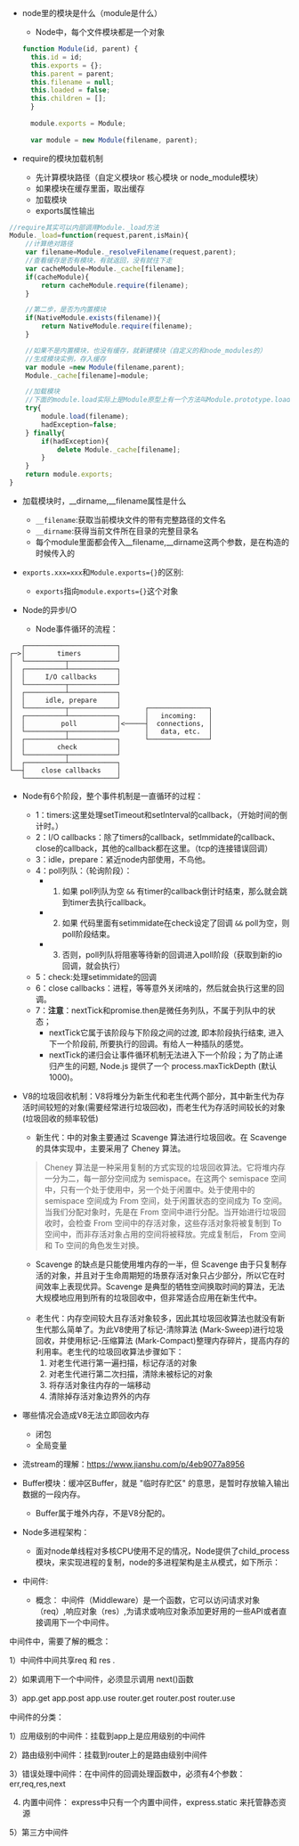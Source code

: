 - node里的模块是什么（module是什么）
  - Node中，每个文件模块都是一个对象
  ```js
  function Module(id, parent) {
    this.id = id;
    this.exports = {};
    this.parent = parent;
    this.filename = null;
    this.loaded = false;
    this.children = [];
    }
    
    module.exports = Module;
    
    var module = new Module(filename, parent);
  ```

- require的模块加载机制
  - 先计算模块路径（自定义模块or 核心模块 or node_module模块）
  - 如果模块在缓存里面，取出缓存
  - 加载模块
  - exports属性输出
```js
//require其实可以内部调用Module._load方法
Module._load=function(request,parent,isMain){
    //计算绝对路径
    var filename=Module._resolveFilename(request,parent);
    //查看缓存是否有模块，有就返回，没有就往下走
    var cacheModule=Module._cache[filename];
    if(cacheModule){
        return cacheModule.require(filename);
    }

    //第二步，是否为内置模块
    if(NativeModule.exists(filename)){
        return NativeModule.require(filename);
    }

    //如果不是内置模块，也没有缓存，就新建模块（自定义的和node_modules的）
    //生成模块实例，存入缓存
    var module =new Module(filename,parent);
    Module._cache[filename]=module;

    //加载模块
    //下面的module.load实际上是Module原型上有一个方法叫Module.prototype.load
    try{
        module.load(filename);
        hadException=false;
    } finally{
        if(hadException){
            delete Module._cache[filename];
        }
    }
    return module.exports;
}
```

- 加载模块时，__dirname,__filename属性是什么
  - `__filename`:获取当前模块文件的带有完整路径的文件名
  - `__dirname`:获得当前文件所在目录的完整目录名
  - 每个module里面都会传入__filename,__dirname这两个参数，是在构造的时候传入的

- `exports.xxx=xxx`和`Module.exports={}`的区别:
  - `exports`指向`module.exports={}`这个对象

- Node的异步I/O
  - Node事件循环的流程：

```
   ┌───────────────────────┐
┌─>│        timers         │
│  └──────────┬────────────┘
│  ┌──────────┴────────────┐
│  │     I/O callbacks     │
│  └──────────┬────────────┘
│  ┌──────────┴────────────┐
│  │     idle, prepare     │
│  └──────────┬────────────┘      ┌───────────────┐
│  ┌──────────┴────────────┐      │   incoming:   │
│  │         poll          │<─────┤  connections, │
│  └──────────┬────────────┘      │   data, etc.  │
│  ┌──────────┴────────────┐      └───────────────┘
│  │        check          │
│  └──────────┬────────────┘
│  ┌──────────┴────────────┐
└──┤    close callbacks    │
   └───────────────────────┘
```
  - Node有6个阶段，整个事件机制是一直循环的过程：
    - 1：timers:这里处理setTimeout和setInterval的callback，（开始时间的倒计时。）
    - 2：I/O callbacks：除了timers的callback，setImmidate的callback、close的callback，其他的callback都在这里。（tcp的连接错误回调）
    - 3：idle，prepare：紧近node内部使用，不鸟他。
    - 4：poll列队：（轮询阶段）：
      - 1. 如果 poll列队为空 `&&` 有timer的callback倒计时结束，那么就会跳到timer去执行callback。
      - 2. 如果 代码里面有setimmidate在check设定了回调 `&&` poll为空，则poll阶段结束。
      - 3. 否则，poll列队将阻塞等待新的回调进入poll阶段（获取到新的io回调，就会执行）
    - 5：check:处理setimmidate的回调
    - 6：close callbacks：进程，等等意外关闭啥的，然后就会执行这里的回调。
    - 7：**注意**：nextTick和promise.then是微任务列队，不属于列队中的状态；
      - nextTick它属于该阶段与下阶段之间的过渡, 即本阶段执行结束, 进入下一个阶段前, 所要执行的回调。有给人一种插队的感觉。
      - nextTick的递归会让事件循环机制无法进入下一个阶段；为了防止递归产生的问题, Node.js 提供了一个 process.maxTickDepth (默认 1000)。

- V8的垃圾回收机制：V8将堆分为新生代和老生代两个部分，其中新生代为存活时间较短的对象(需要经常进行垃圾回收)，而老生代为存活时间较长的对象(垃圾回收的频率较低)
  - 新生代：中的对象主要通过 Scavenge 算法进行垃圾回收。在 Scavenge 的具体实现中，主要采用了 Cheney 算法。
  >Cheney 算法是一种采用复制的方式实现的垃圾回收算法。它将堆内存一分为二，每一部分空间成为 semispace。在这两个 semispace 空间中，只有一个处于使用中，另一个处于闲置中。处于使用中的 semispace 空间成为 From 空间，处于闲置状态的空间成为 To 空间。当我们分配对象时，先是在 From 空间中进行分配。当开始进行垃圾回收时，会检查 From 空间中的存活对象，这些存活对象将被复制到 To 空间中，而非存活对象占用的空间将被释放。完成复制后， From 空间和 To 空间的角色发生对换。
  - Scavenge 的缺点是只能使用堆内存的一半，但 Scavenge 由于只复制存活的对象，并且对于生命周期短的场景存活对象只占少部分，所以它在时间效率上表现优异。Scavenge 是典型的牺牲空间换取时间的算法，无法大规模地应用到所有的垃圾回收中，但非常适合应用在新生代中。
  <br/>

  - 老生代：内存空间较大且存活对象较多，因此其垃圾回收算法也就没有新生代那么简单了。为此V8使用了标记-清除算法 (Mark-Sweep)进行垃圾回收，并使用标记-压缩算法 (Mark-Compact)整理内存碎片，提高内存的利用率。老生代的垃圾回收算法步骤如下：
    1. 对老生代进行第一遍扫描，标记存活的对象
    2. 对老生代进行第二次扫描，清除未被标记的对象
    3. 将存活对象往内存的一端移动
    4. 清除掉存活对象边界外的内存

- 哪些情况会造成V8无法立即回收内存
  - 闭包
  - 全局变量

- 流stream的理解：https://www.jianshu.com/p/4eb9077a8956

- Buffer模块：缓冲区Buffer，就是 "临时存贮区" 的意思，是暂时存放输入输出数据的一段内存。
  - Buffer属于堆外内存，不是V8分配的。

- Node多进程架构：
  - 面对node单线程对多核CPU使用不足的情况，Node提供了child_process模块，来实现进程的复制，node的多进程架构是主从模式，如下所示：

- 中间件:
  - 概念： 中间件（Middleware）是一个函数，它可以访问请求对象（req）,响应对象（res）,为请求或响应对象添加更好用的一些API或者直接调用下一个中间件。

中间件中，需要了解的概念：

1）中间件中间共享req 和 res .

2）如果调用下一个中间件，必须显示调用 next()函数

3）app.get   app.post   app.use  router.get   router.post  router.use

中间件的分类：

1）应用级别的中间件：挂载到app上是应用级别的中间件

2）路由级别中间件：挂载到router上的是路由级别中间件

3）错误处理中间件：在中间件的回调处理函数中，必须有4个参数： err,req,res,next

4) 内置中间件： express中只有一个内置中间件，express.static 来托管静态资源

5）第三方中间件

